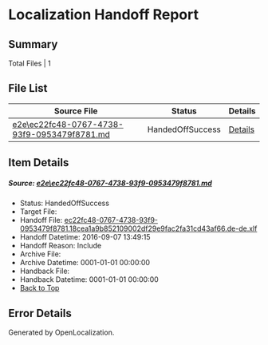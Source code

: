 # <a name='report-top'></a> Localization Handoff Report

## Summary
 Total Files | 1

## File List
 Source File | Status | Details 
 ----------- | ------ | ------- 
 [e2e\ec22fc48-0767-4738-93f9-0953479f8781.md](https://github.com/OpenLocalizationTestOrg/ol-test0/blob/cb10584f27a784a728a86ba97f66a31880aafe58/e2e/ec22fc48-0767-4738-93f9-0953479f8781.md) | HandedOffSuccess | [Details](#cdb1d99ef92987064e513e1265ccc598893f84cf1)

## Item Details
##### <a name='cdb1d99ef92987064e513e1265ccc598893f84cf1'></a> Source: [e2e\ec22fc48-0767-4738-93f9-0953479f8781.md](https://github.com/OpenLocalizationTestOrg/ol-test0/blob/cb10584f27a784a728a86ba97f66a31880aafe58/e2e/ec22fc48-0767-4738-93f9-0953479f8781.md)
* Status: HandedOffSuccess
* Target File: 
* Handoff File: [ec22fc48-0767-4738-93f9-0953479f8781.18cea1a9b852109002df29e9fac2fa31cd43af66.de-de.xlf](https://github.com/OpenLocalizationTestOrg/ol-test0-handoff/blob/4751192dc232301f2bff7586994cb1c524a909e6/ol-handoff/OpenLocalizationTestOrg/ol-test0-dede/yuwzho/ht/ec22fc48-0767-4738-93f9-0953479f8781.18cea1a9b852109002df29e9fac2fa31cd43af66.de-de.xlf)
* Handoff Datetime: 2016-09-07 13:49:15
* Handoff Reason: Include
* Archive File: 
* Archive Datetime: 0001-01-01 00:00:00
* Handback File: 
* Handback Datetime: 0001-01-01 00:00:00
* [Back to Top](#report-top)


## Error Details

Generated by OpenLocalization.
